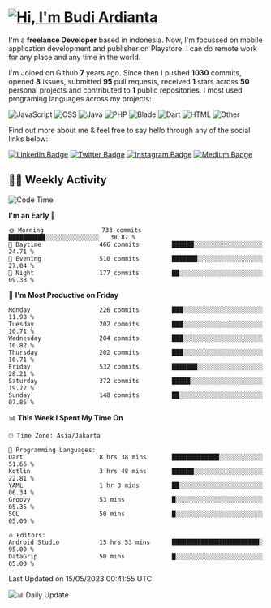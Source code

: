 # [![Hi, I'm Budi Ardianta](https://readme-typing-svg.herokuapp.com?size=24&vCenter=true&lines=%F0%9F%91%8B+Hi%2C+I'm+Budi+Ardianta+;%F0%9F%92%BB+Android+And+Web+Developer+)](https://git.io/typing-svg)

I'm a **freelance Developer** based in indonesia. Now, I'm focussed on mobile application development and publisher on Playstore. I can do remote work for any place and any time in the world.

I'm Joined on Github **7** years ago. Since then I pushed **1030** commits, opened **8** issues, submitted **95** pull requests, received **1** stars across **50** personal projects and contributed to **1** public repositories.
I most used programing languages across my projects:

![JavaScript](https://img.shields.io/badge/-JavaScript-%23f1e05a?style=flat&logo=JavaScript&logoColor=white)
![CSS](https://img.shields.io/badge/-CSS-%23563d7c?style=flat&logo=CSS&logoColor=white)
![Java](https://img.shields.io/badge/-Java-%23b07219?style=flat&logo=Java&logoColor=white)
![PHP](https://img.shields.io/badge/-PHP-%234F5D95?style=flat&logo=PHP&logoColor=white)
![Blade](https://img.shields.io/badge/-Blade-%23f7523f?style=flat&logo=Blade&logoColor=white)
![Dart](https://img.shields.io/badge/-Dart-%2300B4AB?style=flat&logo=Dart&logoColor=white)
![HTML](https://img.shields.io/badge/-HTML-%23e34c26?style=flat&logo=HTML&logoColor=white)
![Other](https://img.shields.io/badge/-Other-%23ededed?style=flat&logo=Other&logoColor=white)

Find out more about me & feel free to say hello through any of the social links below:

[![Linkedin Badge](https://img.shields.io/badge/-budiardianata-blue?style=flat&logo=Linkedin&logoColor=white&link=https://www.linkedin.com/in/budiardianata/)](https://www.linkedin.com/in/budiardianata/)
[![Twitter Badge](https://img.shields.io/badge/-budiardianata-%231DA1F2.svg?style=flat&logo=twitter&logoColor=white&link=https://www.twitter.com/budiardianata)](https://www.linkedin.com/in/budiardianata/)
[![Instagram Badge](https://img.shields.io/badge/-budiardianata-purple?style=flat&logo=instagram&logoColor=white&link=https://instagram.com/budiardianata/)](https://instagram.com/budiardianata)
[![Medium Badge](https://img.shields.io/badge/-@budiardianata-%2312100E.svg?style=flat&logo=Medium&logoColor=white&link=https://medium.com/@budiardianata/)](https://medium.com/@budiardianata)

## 👨‍💻 Weekly Activity
<!--START_SECTION:waka-->
![Code Time](http://img.shields.io/badge/Code%20Time-1%2C697%20hrs%2028%20mins-blue)

**I'm an Early 🐤** 

```text
🌞 Morning                733 commits         ██████████░░░░░░░░░░░░░░░   38.87 % 
🌆 Daytime                466 commits         ██████░░░░░░░░░░░░░░░░░░░   24.71 % 
🌃 Evening                510 commits         ███████░░░░░░░░░░░░░░░░░░   27.04 % 
🌙 Night                  177 commits         ██░░░░░░░░░░░░░░░░░░░░░░░   09.38 % 
```
📅 **I'm Most Productive on Friday** 

```text
Monday                   226 commits         ███░░░░░░░░░░░░░░░░░░░░░░   11.98 % 
Tuesday                  202 commits         ███░░░░░░░░░░░░░░░░░░░░░░   10.71 % 
Wednesday                204 commits         ███░░░░░░░░░░░░░░░░░░░░░░   10.82 % 
Thursday                 202 commits         ███░░░░░░░░░░░░░░░░░░░░░░   10.71 % 
Friday                   532 commits         ███████░░░░░░░░░░░░░░░░░░   28.21 % 
Saturday                 372 commits         █████░░░░░░░░░░░░░░░░░░░░   19.72 % 
Sunday                   148 commits         ██░░░░░░░░░░░░░░░░░░░░░░░   07.85 % 
```


📊 **This Week I Spent My Time On** 

```text
🕑︎ Time Zone: Asia/Jakarta

💬 Programming Languages: 
Dart                     8 hrs 38 mins       █████████████░░░░░░░░░░░░   51.66 % 
Kotlin                   3 hrs 48 mins       ██████░░░░░░░░░░░░░░░░░░░   22.81 % 
YAML                     1 hr 3 mins         ██░░░░░░░░░░░░░░░░░░░░░░░   06.34 % 
Groovy                   53 mins             █░░░░░░░░░░░░░░░░░░░░░░░░   05.35 % 
SQL                      50 mins             █░░░░░░░░░░░░░░░░░░░░░░░░   05.00 % 

🔥 Editors: 
Android Studio           15 hrs 53 mins      ████████████████████████░   95.00 % 
DataGrip                 50 mins             █░░░░░░░░░░░░░░░░░░░░░░░░   05.00 % 
```


 Last Updated on 15/05/2023 00:41:55 UTC
<!--END_SECTION:waka-->

![📊 Daily Update](https://github.com/budiardianata/budiardianata/actions/workflows/update-activity.yml/badge.svg)
